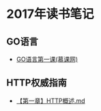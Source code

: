 # 2017年读书笔记

## GO语言

- [GO语言第一课(慕课网)](https://github.com/tt-ghost/reading-notes/blob/master/2017/go%E8%AF%AD%E8%A8%80%E7%AC%AC%E4%B8%80%E8%AF%BE.md)

## HTTP权威指南

- [【第一章】HTTP概述.md](https://github.com/tt-ghost/reading-notes/blob/master/2017/HTTP权威指南/【第一章】HTTP概述.md)

